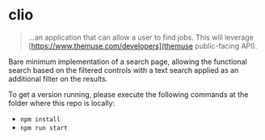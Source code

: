 # clio

>  ...an application that can allow a user to find jobs. This will leverage [https://www.themuse.com/developers](themuse public-facing API).

Bare minimum implementation of a search page, allowing the functional search based on the filtered controls with a text search applied as an additional filter on the results.

To get a version running, please execute the following commands at the folder where this repo is locally:

* `npm install`
* `npm run start`